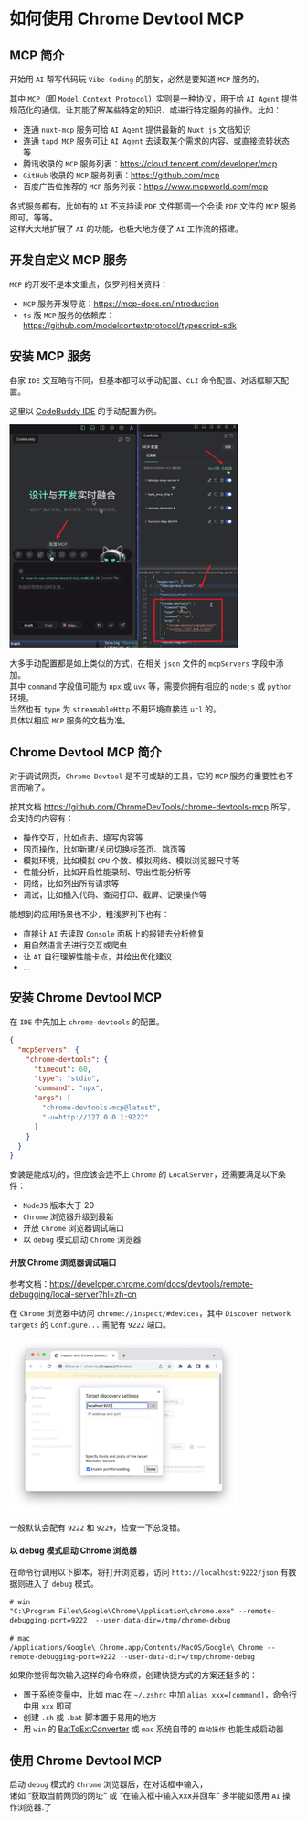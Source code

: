 # 如何使用 Chrome Devtool MCP 

## MCP 简介

开始用 `AI` 帮写代码玩 `Vibe Coding` 的朋友，必然是要知道 `MCP` 服务的。 

其中 `MCP`（即 `Model Context Protocol`）实则是一种协议，用于给 `AI Agent` 提供规范化的通信，让其能了解某些特定的知识、或进行特定服务的操作。比如：  

* 连通 `nuxt-mcp` 服务可给 `AI Agent` 提供最新的 `Nuxt.js` 文档知识
* 连通 `tapd MCP` 服务可让 `AI Agent` 去读取某个需求的内容、或直接流转状态等
* 腾讯收录的 `MCP` 服务列表：https://cloud.tencent.com/developer/mcp
* `GitHub` 收录的 `MCP` 服务列表：https://github.com/mcp
* 百度广告位推荐的 `MCP` 服务列表：https://www.mcpworld.com/mcp

各式服务都有，比如有的 `AI` 不支持读 `PDF` 文件那调一个会读 `PDF` 文件的 `MCP` 服务即可，等等。  
这样大大地扩展了 `AI` 的功能，也极大地方便了 `AI` 工作流的搭建。

## 开发自定义 MCP 服务

`MCP` 的开发不是本文重点，仅罗列相关资料：

* `MCP` 服务开发导览：https://mcp-docs.cn/introduction
* `ts` 版 `MCP` 服务的依赖库：https://github.com/modelcontextprotocol/typescript-sdk

## 安装 MCP 服务

各家 `IDE` 交互略有不同，但基本都可以手动配置、`CLI` 命令配置、对话框聊天配置。

这里以 [CodeBuddy IDE](https://copilot.tencent.com/ide/) 的手动配置为例。

<img src="/assets/img/chrome-devtool-mcp-setting-in-codebuddy.png" style="max-width:400px" alt="在 CodeBuddy IDE 中配置 Chrome Devtool MCP" />

大多手动配置都是如上类似的方式，在相关 `json` 文件的 `mcpServers` 字段中添加。  
其中 `command` 字段值可能为 `npx` 或 `uvx` 等，需要你拥有相应的 `nodejs` 或 `python` 环境。  
当然也有 `type` 为 `streamableHttp` 不用环境直接连 `url` 的。  
具体以相应 `MCP` 服务的文档为准。

## Chrome Devtool MCP 简介

对于调试网页，`Chrome Devtool` 是不可或缺的工具，它的 `MCP` 服务的重要性也不言而喻了。  

按其文档 https://github.com/ChromeDevTools/chrome-devtools-mcp 所写，会支持的内容有：

* 操作交互，比如点击、填写内容等
* 网页操作，比如新建/关闭切换标签页、跳页等
* 模拟环境，比如模拟 `CPU` 个数、模拟网络、模拟浏览器尺寸等
* 性能分析，比如开启性能录制、导出性能分析等
* 网络，比如列出所有请求等
* 调试，比如插入代码、查阅打印、截屏、记录操作等

能想到的应用场景也不少，粗浅罗列下也有：

* 直接让 `AI` 去读取 `Console` 面板上的报错去分析修复
* 用自然语言去进行交互或爬虫
* 让 `AI` 自行理解性能卡点，并给出优化建议
* ...

## 安装 Chrome Devtool MCP

在 `IDE` 中先加上 `chrome-devtools` 的配置。

```json
{
  "mcpServers": {
    "chrome-devtools": {
      "timeout": 60,
      "type": "stdio",
      "command": "npx",
      "args": [
        "chrome-devtools-mcp@latest",
        "-u=http://127.0.0.1:9222"
      ]
    }
  }
}
```

安装是能成功的，但应该会连不上 `Chrome` 的 `LocalServer`，还需要满足以下条件：

* `NodeJS` 版本大于 20
* `Chrome` 浏览器升级到最新
* 开放 `Chrome` 浏览器调试端口
* 以 `debug` 模式启动 `Chrome` 浏览器

#### 开放 Chrome 浏览器调试端口

参考文档：https://developer.chrome.com/docs/devtools/remote-debugging/local-server?hl=zh-cn

在 `Chrome` 浏览器中访问 `chrome://inspect/#devices`，其中 `Discover network targets` 的 `Configure...` 需配有 `9222` 端口。

<img src="/assets/img/chrome-device-port-setting.png" style="max-width:400px" alt="在 CodeBuddy IDE 中配置 Chrome Devtool MCP" />

一般默认会配有 `9222` 和 `9229`，检查一下总没错。

#### 以 debug 模式启动 Chrome 浏览器

在命令行调用以下脚本，将打开浏览器，访问  `http://localhost:9222/json` 有数据则进入了 `debug` 模式。

```shell
# win
"C:\Program Files\Google\Chrome\Application\chrome.exe" --remote-debugging-port=9222  --user-data-dir=/tmp/chrome-debug

# mac
/Applications/Google\ Chrome.app/Contents/MacOS/Google\ Chrome --remote-debugging-port=9222 --user-data-dir=/tmp/chrome-debug
```

如果你觉得每次输入这样的命令麻烦，创建快捷方式的方案还挺多的：

* 置于系统变量中，比如 mac 在 `~/.zshrc` 中加 `alias xxx=[command]`，命令行中用 `xxx` 即可
* 创建 `.sh` 或 `.bat` 脚本置于易用的地方
* 用 `win` 的 [BatToExtConverter](https://www.majorgeeks.com/files/details/bat_to_exe_converter.html) 或 `mac` 系统自带的 `自动操作` 也能生成启动器

## 使用 Chrome Devtool MCP

启动 `debug` 模式的 `Chrome` 浏览器后，在对话框中输入，  
诸如 “获取当前网页的网址” 或 “在输入框中输入xxx并回车” 多半能如愿用 `AI` 操作浏览器.了
